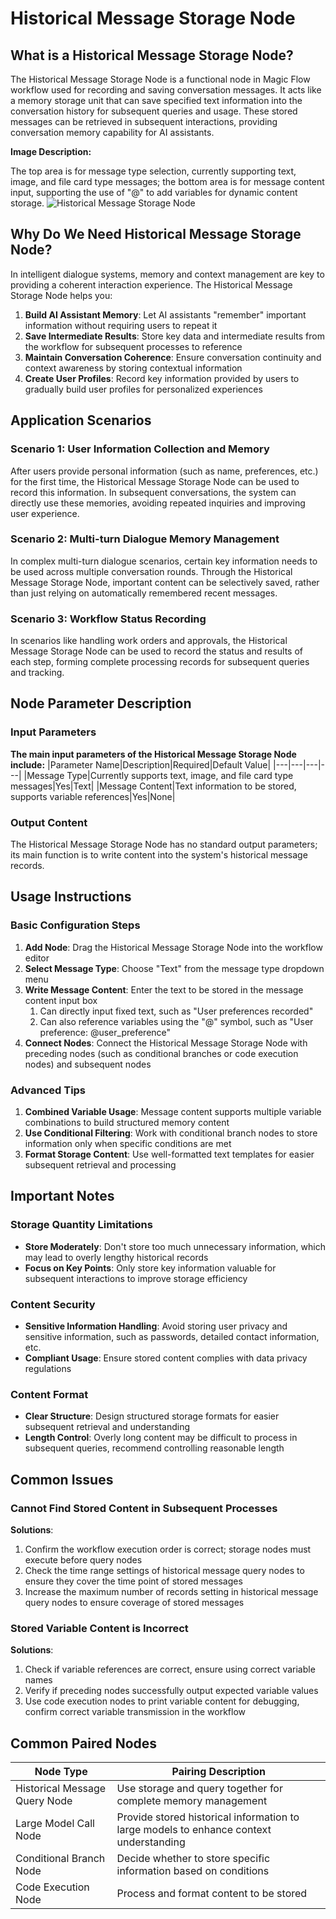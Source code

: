 # Historical Message Storage Node

## What is a Historical Message Storage Node?
The Historical Message Storage Node is a functional node in Magic Flow workflow used for recording and saving conversation messages. It acts like a memory storage unit that can save specified text information into the conversation history for subsequent queries and usage. These stored messages can be retrieved in subsequent interactions, providing conversation memory capability for AI assistants.

**Image Description:**

The top area is for message type selection, currently supporting text, image, and file card type messages; the bottom area is for message content input, supporting the use of "@" to add variables for dynamic content storage.
![Historical Message Storage Node](https://cdn.letsmagic.cn/static/img/Historical-message-storage.png)

## Why Do We Need Historical Message Storage Node?
In intelligent dialogue systems, memory and context management are key to providing a coherent interaction experience. The Historical Message Storage Node helps you:
1. **Build AI Assistant Memory**: Let AI assistants "remember" important information without requiring users to repeat it
2. **Save Intermediate Results**: Store key data and intermediate results from the workflow for subsequent processes to reference
3. **Maintain Conversation Coherence**: Ensure conversation continuity and context awareness by storing contextual information
4. **Create User Profiles**: Record key information provided by users to gradually build user profiles for personalized experiences

## Application Scenarios
### Scenario 1: User Information Collection and Memory
After users provide personal information (such as name, preferences, etc.) for the first time, the Historical Message Storage Node can be used to record this information. In subsequent conversations, the system can directly use these memories, avoiding repeated inquiries and improving user experience.

### Scenario 2: Multi-turn Dialogue Memory Management
In complex multi-turn dialogue scenarios, certain key information needs to be used across multiple conversation rounds. Through the Historical Message Storage Node, important content can be selectively saved, rather than just relying on automatically remembered recent messages.

### Scenario 3: Workflow Status Recording
In scenarios like handling work orders and approvals, the Historical Message Storage Node can be used to record the status and results of each step, forming complete processing records for subsequent queries and tracking.

## Node Parameter Description
### Input Parameters
**The main input parameters of the Historical Message Storage Node include:**
|Parameter Name|Description|Required|Default Value|
|---|---|---|---|
|Message Type|Currently supports text, image, and file card type messages|Yes|Text|
|Message Content|Text information to be stored, supports variable references|Yes|None|

### Output Content
The Historical Message Storage Node has no standard output parameters; its main function is to write content into the system's historical message records.

## Usage Instructions
### Basic Configuration Steps
1. **Add Node**: Drag the Historical Message Storage Node into the workflow editor
2. **Select Message Type**: Choose "Text" from the message type dropdown menu
3. **Write Message Content**: Enter the text to be stored in the message content input box
    1. Can directly input fixed text, such as "User preferences recorded"
    2. Can also reference variables using the "@" symbol, such as "User preference: @user_preference"
4. **Connect Nodes**: Connect the Historical Message Storage Node with preceding nodes (such as conditional branches or code execution nodes) and subsequent nodes

### Advanced Tips
1. **Combined Variable Usage**: Message content supports multiple variable combinations to build structured memory content
2. **Use Conditional Filtering**: Work with conditional branch nodes to store information only when specific conditions are met
3. **Format Storage Content**: Use well-formatted text templates for easier subsequent retrieval and processing

## Important Notes
### Storage Quantity Limitations
- **Store Moderately**: Don't store too much unnecessary information, which may lead to overly lengthy historical records
- **Focus on Key Points**: Only store key information valuable for subsequent interactions to improve storage efficiency

### Content Security
- **Sensitive Information Handling**: Avoid storing user privacy and sensitive information, such as passwords, detailed contact information, etc.
- **Compliant Usage**: Ensure stored content complies with data privacy regulations

### Content Format
- **Clear Structure**: Design structured storage formats for easier subsequent retrieval and understanding
- **Length Control**: Overly long content may be difficult to process in subsequent queries, recommend controlling reasonable length

## Common Issues
### Cannot Find Stored Content in Subsequent Processes
**Solutions**:
1. Confirm the workflow execution order is correct; storage nodes must execute before query nodes
2. Check the time range settings of historical message query nodes to ensure they cover the time point of stored messages
3. Increase the maximum number of records setting in historical message query nodes to ensure coverage of stored messages

### Stored Variable Content is Incorrect
**Solutions**:
1. Check if variable references are correct, ensure using correct variable names
2. Verify if preceding nodes successfully output expected variable values
3. Use code execution nodes to print variable content for debugging, confirm correct variable transmission in the workflow

## Common Paired Nodes
|Node Type|Pairing Description|
|---|---|
|Historical Message Query Node|Use storage and query together for complete memory management|
|Large Model Call Node|Provide stored historical information to large models to enhance context understanding|
|Conditional Branch Node|Decide whether to store specific information based on conditions|
|Code Execution Node|Process and format content to be stored| 